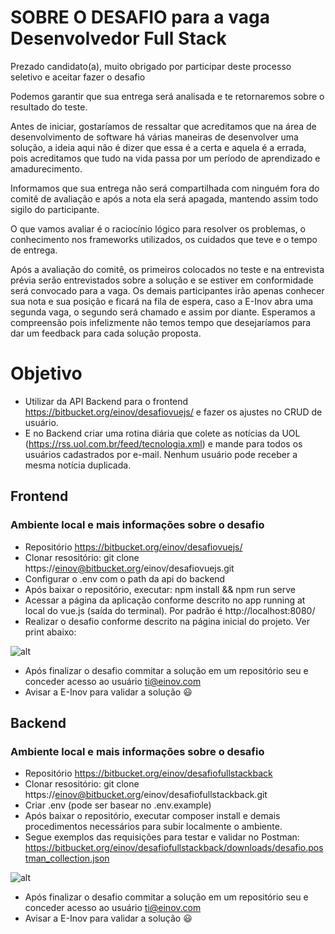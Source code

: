 # SOBRE O DESAFIO para a vaga Desenvolvedor Full Stack #

Prezado candidato(a), muito obrigado por participar deste processo seletivo e aceitar fazer o desafio

Podemos garantir que sua entrega será analisada e te retornaremos sobre o resultado do teste.

Antes de iniciar, gostaríamos de ressaltar que acreditamos que na área de desenvolvimento de software há várias maneiras de desenvolver uma solução, a ideia aqui não é dizer que essa é a
certa e aquela é a errada, pois acreditamos que tudo na vida passa por um período de aprendizado e amadurecimento.

Informamos que sua entrega não será compartilhada com ninguém fora do comitê de avaliação e após a nota ela será apagada, mantendo assim todo sigilo do participante.

O que vamos avaliar é o raciocínio lógico para resolver os problemas, o conhecimento nos frameworks utilizados, os cuidados que teve e o tempo de entrega.

Após a avaliação do comitê, os primeiros colocados no teste e na entrevista prévia serão entrevistados sobre a solução e se estiver em conformidade será convocado para a vaga.
Os demais participantes irão apenas conhecer sua nota e sua posição e ficará na fila de espera, caso a E-Inov abra uma segunda vaga, o segundo será chamado e assim por diante.
Esperamos a compreensão pois infelizmente não temos tempo que desejaríamos para dar um feedback para cada solução proposta.

# Objetivo #
* Utilizar da API Backend para o frontend https://bitbucket.org/einov/desafiovuejs/ e fazer os ajustes no CRUD de usuário.
* E no Backend criar uma rotina diária que colete as notícias da UOL (https://rss.uol.com.br/feed/tecnologia.xml) e mande para
  todos os usuários cadastrados por e-mail. Nenhum usuário pode receber a mesma notícia duplicada.


## Frontend ##

### Ambiente local e mais informações sobre o desafio ###

* Repositório https://bitbucket.org/einov/desafiovuejs/
* Clonar resositório: git clone https://einov@bitbucket.org/einov/desafiovuejs.git
* Configurar o .env com o path da api do backend
* Após baixar o repositório, executar: npm install && npm run serve
* Acessar a página da aplicação conforme descrito no app running at local do vue.js (saída do terminal). Por padrão é http://localhost:8080/
* Realizar o desafio conforme descrito na página inicial do projeto. Ver print abaixo:

![alt](https://bitbucket.org/einov/desafiofullstack/downloads/frontend.png)
* Após finalizar o desafio commitar a solução em um repositório seu e conceder acesso ao usuário <ti@einov.com>
* Avisar a E-Inov para validar a solução 😃


## Backend ##

### Ambiente local e mais informações sobre o desafio ###

* Repositório https://bitbucket.org/einov/desafiofullstackback
* Clonar resositório: git clone https://einov@bitbucket.org/einov/desafiofullstackback.git
* Criar .env (pode ser basear no .env.example)
* Após baixar o repositório, executar composer install e demais procedimentos necessários para subir localmente o ambiente.
* Segue exemplos das requisições para testar e validar no Postman:
  https://bitbucket.org/einov/desafiofullstackback/downloads/desafio.postman_collection.json

![alt](https://bitbucket.org/einov/desafiofullstackback/downloads/postman-get-users.png)

* Após finalizar o desafio commitar a solução em um repositório seu e conceder acesso ao usuário <ti@einov.com>
* Avisar a E-Inov para validar a solução 😃
